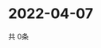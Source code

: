 # 2022-04-07
  共 0条

  <!-- BEGIN -->
  <!-- 最后更新时间Thu Apr 07 2022 04:07:14 GMT+0000 (Coordinated Universal Time) -->
  
  <!-- END -->
  
  
